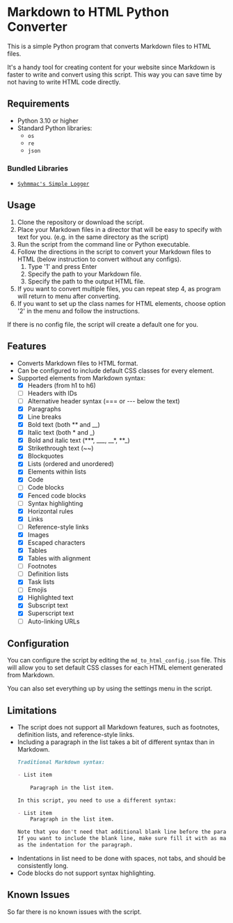 # Markdown to HTML Python Converter

This is a simple Python program that converts Markdown files to HTML files.

It's a handy tool for creating content for your website since Markdown is faster to write and convert using this script.
This way you can save time by not having to write HTML code directly.

## Requirements
- Python 3.10 or higher
- Standard Python libraries:
    - `os`
    - `re`
    - `json`


### Bundled Libraries
- [`Syhmmac's Simple Logger`](https://github.com/Syhmac/simple_logger)

## Usage
1. Clone the repository or download the script.
2. Place your Markdown files in a director that will be easy to specify with text for you. (e.g. in the same directory as the script)
3. Run the script from the command line or Python executable.
4. Follow the directions in the script to convert your Markdown files to HTML (below instruction to convert without any configs).
   1. Type '1' and press Enter
   2. Specify the path to your Markdown file.
   3. Specify the path to the output HTML file.
5. If you want to convert multiple files, you can repeat step 4, as program will return to menu after converting.
6. If you want to set up the class names for HTML elements, choose option '2' in the menu and follow the instructions.

If there is no config file, the script will create a default one for you.

## Features
- Converts Markdown files to HTML format.
- Can be configured to include default CSS classes for every element.
- Supported elements from Markdown syntax:
    - [x] Headers (from h1 to h6)
    - [ ] Headers with IDs
    - [ ] Alternative header syntax (=== or --- below the text)
    - [x] Paragraphs
    - [x] Line breaks
    - [x] Bold text (both ** and __)
    - [x] Italic text (both * and _)
    - [x] Bold and italic text (\*\*\*, \_\_\_, \_\_\*, \*\*\_)
    - [x] Strikethrough text (~~)
    - [x] Blockquotes
    - [x] Lists (ordered and unordered)
    - [x] Elements within lists
    - [x] Code
    - [ ] Code blocks
    - [x] Fenced code blocks
    - [ ] Syntax highlighting
    - [x] Horizontal rules
    - [x] Links
    - [ ] Reference-style links
    - [x] Images
    - [x] Escaped characters
    - [x] Tables
    - [x] Tables with alignment
    - [ ] Footnotes
    - [ ] Definition lists
    - [x] Task lists
    - [ ] Emojis
    - [x] Highlighted text
    - [x] Subscript text
    - [x] Superscript text
    - [ ] Auto-linking URLs

## Configuration
You can configure the script by editing the `md_to_html_config.json` file.
This will allow you to set default CSS classes for each HTML element generated from Markdown.

You can also set everything up by using the settings menu in the script.

## Limitations
- The script does not support all Markdown features, such as footnotes, definition lists, and reference-style links.
- Including a paragraph in the list takes a bit of different syntax than in Markdown.
    ```md
    Traditional Markdown syntax:
  
    - List item
        
        Paragraph in the list item.
  
    In this script, you need to use a different syntax:
  
    - List item
        Paragraph in the list item.
  
    Note that you don't need that additional blank line before the paragraph.
    If you want to include the blank line, make sure fill it with as many spaces
    as the indentation for the paragraph.
    ```
- Indentations in list need to be done with spaces, not tabs, and should be consistently long.
- Code blocks do not support syntax highlighting.

## Known Issues
So far there is no known issues with the script.
